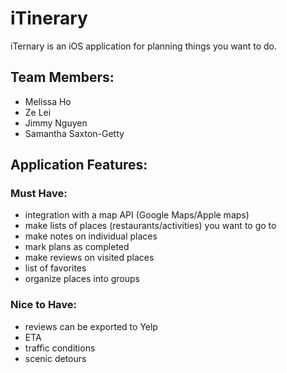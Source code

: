 # iTinerary
iTernary is an iOS application for planning things you want to do. 

 ## Team Members:
- Melissa Ho
- Ze Lei
- Jimmy Nguyen
- Samantha Saxton-Getty

## Application Features:

### Must Have:
- integration with a map API (Google Maps/Apple maps)
- make lists of places (restaurants/activities) you want to go to
- make notes on individual places
- mark plans as completed
- make reviews on visited places 
- list of favorites
- organize places into groups

### Nice to Have:
- reviews can be exported to Yelp
- ETA
- traffic conditions
- scenic detours
